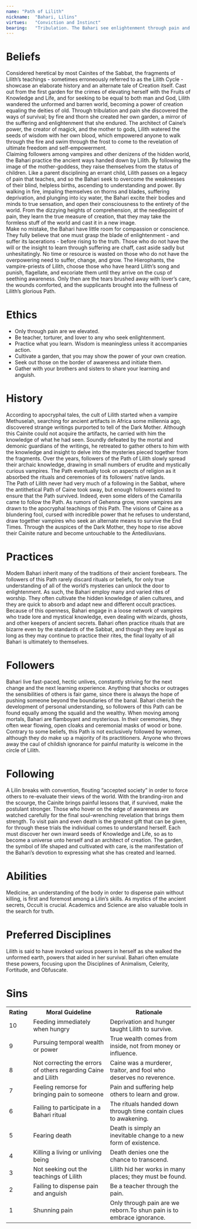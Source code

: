 ```yaml
---
name: "Path of Lilith"
nickname:  "Bahari, Lilins"
virtues:   "Conviction and Instinct"
bearing:   "Tribulation. The Bahari see enlightenment through pain and conflict, and they learn to turn pain to their advantage. The bearing modifier affects rolls impacted by their own wound penalties."
---
```


# Beliefs
Considered heretical by most Cainites of the Sabbat, the fragments of Lilith’s teachings - sometimes erroneously referred to as the Lilith Cycle - showcase an elaborate history and an alternate tale of Creation itself. Cast out from the first garden for the crimes of elevating herself with the Fruits of Knowledge and Life, and for seeking to be equal to both man and God, Lilith wandered the unformed and barren world, becoming a power of creation equaling the deities of old. Through tribulation and pain she discovered the ways of survival; by fire and thorn she created her own garden, a mirror of the suffering and enlightenment that she endured. The architect of Caine’s power, the creator of magick, and the mother to gods, Lilith watered the seeds of wisdom with her own blood, which empowered anyone to walk through the fire and swim through the frost to come to the revelation of ultimate freedom and self-empowerment.<br>Claiming followers among vampires and other denizens of the hidden world, the Bahari practice the ancient ways handed down by Lilith. By following the image of the mother-goddess, they raise themselves from the status of children. Like a parent disciplining an errant child, Lilith passes on a legacy of pain that teaches, and so the Bahari seek to overcome the weaknesses of their blind, helpless births, ascending to understanding and power. By walking in fire, impaling themselves on thorns and blades, suffering deprivation, and plunging into icy water, the Bahari excite their bodies and minds to true sensation, and open their consciousness to the entirety of the world. From the dizzying heights of comprehension, at the needlepoint of pain, they learn the true measure of creation, that they may take the formless stuff of the world and cast it in a new image.<br>Make no mistake, the Bahari have little room for compassion or conscience. They fully believe that one must grasp the blade of enlightenment - and suffer its lacerations - before rising to the truth. Those who do not have the will or the insight to learn through suffering are chaff, cast aside sadly but unhesitatingly. No time or resource is wasted on those who do not have the overpowering need to suffer, change, and grow. The Hierophants, the vampire-priests of Lilith, choose those who have heard Lilith’s song and punish, flagellate, and excoriate them until they arrive on the cusp of seething awareness. Only then are the tears brushed away with lover’s care, the wounds comforted, and the supplicants brought into the fullness of Lilith’s glorious Path.

# Ethics
<ul><li>Only through pain are we elevated.</li><li>Be teacher, torturer, and lover to any who seek enlightenment.</li><li>Practice what you learn. Wisdom is meaningless unless it accompanies action.</li><li>Cultivate a garden, that you may show the power of your own creation.</li><li>Seek out those on the border of awareness and initiate them.</li><li>Gather with your brothers and sisters to share your learning and anguish.</li></ul>

# History
According to apocryphal tales, the cult of Lilith started when a vampire Methuselah, searching for ancient artifacts in Africa some millennia ago, discovered strange writings purported to tell of the Dark Mother. Although this Cainite could not acquire the artifacts, he carried with him the knowledge of what he had seen. Soundly defeated by the mortal and demonic guardians of the writings, he retreated to gather others to him with the knowledge and insight to delve into the mysteries pieced together from the fragments. Over the years, followers of the Path of Lilith slowly spread their archaic knowledge, drawing in small numbers of erudite and mystically curious vampires. The Path eventually took on aspects of religion as it absorbed the rituals and ceremonies of its followers’ native lands.<br>The Path of Lilith never had very much of a following in the Sabbat, where the antithetical Path of Caine took sway, but enough followers existed to ensure that the Path survived. Indeed, even some elders of the Camarilla came to follow the Path. As rumors of Gehenna grow, more vampires are drawn to the apocryphal teachings of this Path. The visions of Caine as a blundering fool, cursed with incredible power that he refuses to understand, draw together vampires who seek an alternate means to survive the End Times. Through the auspices of the Dark Mother, they hope to rise above their Cainite nature and become untouchable to the Antediluvians.

# Practices
Modem Bahari inherit many of the traditions of their ancient forebears. The followers of this Path rarely discard rituals or beliefs, for only true understanding of all of the world’s mysteries can unlock the door to enlightenment. As such, the Bahari employ many and varied rites of worship. They often cultivate the hidden knowledge of alien cultures, and they are quick to absorb and adapt new and different occult practices. Because of this openness, Bahari engage in a loose network of vampires who trade lore and mystical knowledge, even dealing with wizards, ghosts, and other keepers of ancient secrets. Bahari often practice rituals that are bizarre even by the standards of the Sabbat, and though they are loyal as long as they may continue to practice their rites, the final loyalty of all Bahari is ultimately to themselves.

# Followers
Bahari live fast-paced, hectic unlives, constantly striving for the next change and the next learning experience. Anything that shocks or outrages the sensibilities of others is fair game, since there is always the hope of pushing someone beyond the boundaries of the banal. Bahari cherish the development of personal understanding, so followers of this Path can be found equally among the squalid and the wealthy. When moving among mortals, Bahari are flamboyant and mysterious. In their ceremonies, they often wear flowing, open cloaks and ceremonial masks of wood or bone.<br>Contrary to some beliefs, this Path is not exclusively followed by women, although they do make up a majority of its practitioners. Anyone who throws away the caul of childish ignorance for painful maturity is welcome in the circle of Lilith.

# Following
A Lilin breaks with convention, flouting “accepted society” in order to force others to re-evaluate their views of the world. With the branding-iron and the scourge, the Cainite brings painful lessons that, if survived, make the postulant stronger. Those who hover on the edge of awareness are watched carefully for the final soul-wrenching revelation that brings them strength. To visit pain and even death is the greatest gift that can be given, for through these trials the individual comes to understand herself. Each must discover her own inward seeds of Knowledge and Life, so as to become a universe unto herself and an architect of creation. The garden, the symbol of life shaped and cultivated with care, is the manifestation of the Bahari’s devotion to expressing what she has created and learned.

# Abilities
Medicine, an understanding of the body in order to dispense pain without killing, is first and foremost among a Lilin’s skills. As mystics of the ancient secrets, Occult is crucial. Academics and Science are also valuable tools in the search for truth.

# Preferred Disciplines
Lilith is said to have invoked various powers in herself as she walked the unformed earth, powers that aided in her survival. Bahari often emulate these powers, focusing upon the Disciplines of Animalism, Celerity, Fortitude, and Obfuscate.

# Sins
<table><tr><th>Rating</th><th>Moral Guideline</th><th>Rationale</th></tr><tr><td>10</td><td>Feeding immediately when hungry</td><td>Deprivation and hunger taught Lilith to survive.</td></tr><tr><td>9</td><td>Pursuing temporal wealth or power</td><td>True wealth comes from inside, not from money or influence.</td></tr><tr><td>8</td><td>Not correcting the errors of others regarding Caine and Lilith</td><td>Caine was a murderer, traitor, and fool who deserves no reverence.</td></tr><tr><td>7</td><td>Feeling remorse for bringing pain to someone</td><td>Pain and suffering help others to learn and grow.</td></tr><tr><td>6</td><td>Failing to participate in a Bahari ritual</td><td>The rituals handed down through time contain clues to awakening.</td></tr><tr><td>5</td><td>Fearing death</td><td>Death is simply an inevitable change to a new form of existence.</td></tr><tr><td>4</td><td>Killing a living or unliving being</td><td>Death denies one the chance to transcend.</td></tr><tr><td>3</td><td>Not seeking out the teachings of Lilith   </td><td>Lilith hid her works in many places; they must be found.</td></tr><tr><td>2</td><td>Failing to dispense pain and anguish</td><td>Be a teacher through the pain.</td></tr><tr><td>1</td><td>Shunning pain</td><td>Only through pain are we reborn.To shun pain is to embrace ignorance.</td></tr></table>
